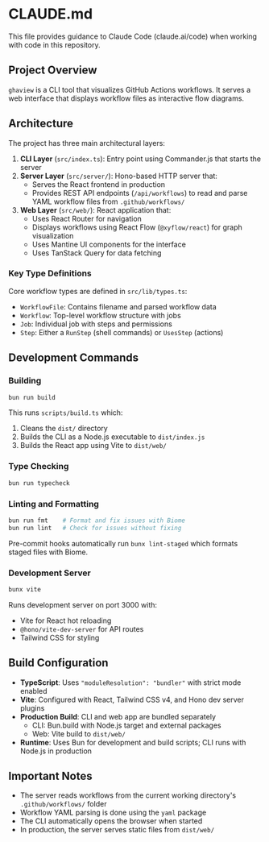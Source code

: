 # CLAUDE.md

This file provides guidance to Claude Code (claude.ai/code) when working with code in this repository.

## Project Overview

`ghaview` is a CLI tool that visualizes GitHub Actions workflows. It serves a web interface that displays workflow files as interactive flow diagrams.

## Architecture

The project has three main architectural layers:

1. **CLI Layer** (`src/index.ts`): Entry point using Commander.js that starts the server
2. **Server Layer** (`src/server/`): Hono-based HTTP server that:
   - Serves the React frontend in production
   - Provides REST API endpoints (`/api/workflows`) to read and parse YAML workflow files from `.github/workflows/`
3. **Web Layer** (`src/web/`): React application that:
   - Uses React Router for navigation
   - Displays workflows using React Flow (`@xyflow/react`) for graph visualization
   - Uses Mantine UI components for the interface
   - Uses TanStack Query for data fetching

### Key Type Definitions

Core workflow types are defined in `src/lib/types.ts`:
- `WorkflowFile`: Contains filename and parsed workflow data
- `Workflow`: Top-level workflow structure with jobs
- `Job`: Individual job with steps and permissions
- `Step`: Either a `RunStep` (shell commands) or `UsesStep` (actions)

## Development Commands

### Building
```bash
bun run build
```
This runs `scripts/build.ts` which:
1. Cleans the `dist/` directory
2. Builds the CLI as a Node.js executable to `dist/index.js`
3. Builds the React app using Vite to `dist/web/`

### Type Checking
```bash
bun run typecheck
```

### Linting and Formatting
```bash
bun run fmt    # Format and fix issues with Biome
bun run lint   # Check for issues without fixing
```

Pre-commit hooks automatically run `bunx lint-staged` which formats staged files with Biome.

### Development Server
```bash
bunx vite
```
Runs development server on port 3000 with:
- Vite for React hot reloading
- `@hono/vite-dev-server` for API routes
- Tailwind CSS for styling

## Build Configuration

- **TypeScript**: Uses `"moduleResolution": "bundler"` with strict mode enabled
- **Vite**: Configured with React, Tailwind CSS v4, and Hono dev server plugins
- **Production Build**: CLI and web app are bundled separately
  - CLI: Bun.build with Node.js target and external packages
  - Web: Vite build to `dist/web/`
- **Runtime**: Uses Bun for development and build scripts; CLI runs with Node.js in production

## Important Notes

- The server reads workflows from the current working directory's `.github/workflows/` folder
- Workflow YAML parsing is done using the `yaml` package
- The CLI automatically opens the browser when started
- In production, the server serves static files from `dist/web/`